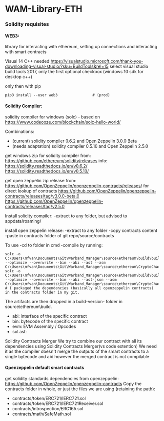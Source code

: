 # WAM-Library-ETH

### Solidity requisites

#### WEB3:
library for interacting with ethereum, setting up connections and interacting with smart contracts

Visual 14 C++ needed
https://visualstudio.microsoft.com/thank-you-downloading-visual-studio/?sku=BuildTools&rel=15
select visual studio build tools 2017, only the first optional checkbox (windows 10 sdk for desktop c++)

only then with pip
```
pip3 install --user web3                # (prod) 
```

#### Solidity Compiler:
solidity compiler for windows (solc) - based on https://www.codeooze.com/blockchain/solc-hello-world/

Combinations:
- (current)             solidity compiler 0.6.2 and Open Zeppelin 3.0.0 Beta
- (needs adaptation)    solidity compiler 0.5.10 and Open Zeppelin 2.5.0

get windows zip for solidity compiler from:
https://github.com/ethereum/solidity/releases
info:
https://solidity.readthedocs.io/en/v0.6.2/
https://solidity.readthedocs.io/en/v0.5.10/

get open zeppelin zip release from:
https://github.com/OpenZeppelin/openzeppelin-contracts/releases/
for direct lookup of contracts
https://github.com/OpenZeppelin/openzeppelin-contracts/releases/tag/v3.0.0-beta.0
https://github.com/OpenZeppelin/openzeppelin-contracts/releases/tag/v2.5.0

Install solidity compiler:
-extract to any folder, but advised to appdata/roaming/

install open zeppelin release: 
-extract to any folder
-copy contracts content
-paste in contracts folder of git repo/source/contracts

To use
-cd to folder in cmd
-compile by running:
```
solc -o C:\Users\mfvan\Documents\Git\Warband_Manager\source\ethereum\build\build0510\ --optimize --overwrite --bin --abi --ast --asm C:\Users\mfvan\Documents\Git\Warband_Manager\source\ethereum\CryptoCharacter0510.sol
solc -o C:\Users\mfvan\Documents\Git\Warband_Manager\source\ethereum\build\build062\ --optimize --overwrite --bin --abi --ast-json --asm C:\Users\mfvan\Documents\Git\Warband_Manager\source\ethereum\CryptoCharacter062.sol
# I packaged the dependencies (basically all openzeppelin contracts) in the contracts folder in my git.
```

The artifacts are then dropped in a build-version- folder in source\ethereum\build.
- abi: interface of the specific contract
- bin: bytecode of the specific contract
- evm: EVM Assembly / Opcodes
- sol.ast: 

Solidity Contracts Merger
We try to combine our contract with all its dependencies using Solidity Contracts Merger(vs code extention)
We need it as the compiler doesn't merge the outputs of the smart contracts to a single bytecode and abi
however the merged contract is not compilable

#### Openzeppelin default smart contracts
get solidity standards dependencies from openzeppelin:
https://github.com/OpenZeppelin/openzeppelin-contracts
Copy the contracts folder in whole, or just the files we are using (retaining the path):
- contracts/token/ERC721/IERC721.sol
- contracts/token/ERC721/IERC721Receiver.sol
- contracts/introspection/ERC165.sol
- contracts/math/SafeMath.sol
